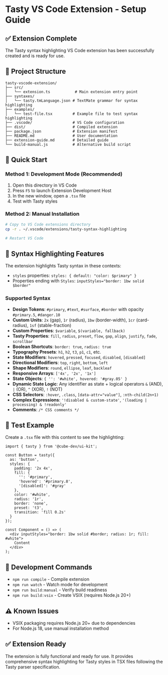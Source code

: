 # Tasty VS Code Extension - Setup Guide

## ✅ Extension Complete

The Tasty syntax highlighting VS Code extension has been successfully created and is ready for use.

## 📁 Project Structure

```
tasty-vscode-extension/
├── src/
│   └── extension.ts           # Main extension entry point
├── syntaxes/
│   └── tasty.tmLanguage.json # TextMate grammar for syntax highlighting
├── examples/
│   └── test-file.tsx         # Example file to test syntax highlighting
├── .vscode/                  # VS Code configuration
├── dist/                     # Compiled extension
├── package.json              # Extension manifest
├── README.md                 # User documentation
├── extension-guide.md        # Detailed guide
└── build-manual.js           # Alternative build script

```

## 🚀 Quick Start

### Method 1: Development Mode (Recommended)

1. Open this directory in VS Code
2. Press `F5` to launch Extension Development Host
3. In the new window, open a `.tsx` file
4. Test with Tasty styles

### Method 2: Manual Installation

```bash
# Copy to VS Code extensions directory
cp -r . ~/.vscode/extensions/tasty-syntax-highlighting

# Restart VS Code
```

## 🎨 Syntax Highlighting Features

The extension highlights Tasty syntax in these contexts:

- `styles` properties: `styles: { default: "color: $primary" }`
- Properties ending with `Styles`: `inputStyles="border: 1bw solid $border"`

### Supported Syntax

- **Design Tokens**: `#primary`, `#text`, `#surface`, `#border` with opacity `#primary.5`, `#danger.10`
- **Custom Units**: `2x` (gap), `1r` (radius), `1bw` (border-width), `1cr` (card-radius), `1sf` (stable-fraction)
- **Custom Properties**: `$variable`, `$(variable, fallback)`
- **Tasty Properties**: `fill`, `radius`, `preset`, `flow`, `gap`, `align`, `justify`, `fade`, `scrollbar`
- **Boolean Shortcuts**: `border: true`, `radius: true`
- **Typography Presets**: `h1`, `h2`, `t3`, `p1`, `c1`, etc.
- **State Modifiers**: `hovered`, `pressed`, `focused`, `disabled`, `[disabled]`
- **Directional Modifiers**: `top`, `right`, `bottom`, `left`
- **Shape Modifiers**: `round`, `ellipse`, `leaf`, `backleaf`
- **Responsive Arrays**: `['4x', '2x', '1x']`
- **State Objects**: `{ '': '#white', hovered: '#gray.05' }`
- **Dynamic State Logic**: Any identifier as state + logical operators `&` (AND), `|` (OR), `^` (XOR), `!` (NOT)
- **CSS Selectors**: `:hover`, `.class`, `[data-attr="value"]`, `:nth-child(2n+1)`
- **Complex Expressions**: `'!disabled & custom-state'`, `'(loading | processing) & !readonly'`
- **Comments**: `/* CSS comments */`

## 📝 Test Example

Create a `.tsx` file with this content to see the highlighting:

```tsx
import { tasty } from '@cube-dev/ui-kit';

const Button = tasty({
  as: 'button',
  styles: {
    padding: '2x 4x',
    fill: {
      '': '#primary',
      'hovered': '#primary.8',
      '[disabled]': '#gray'
    },
    color: '#white',
    radius: '1r',
    border: 'none',
    preset: 't3',
    transition: 'fill 0.2s'
  }
});

const Component = () => (
  <div inputStyles="border: 1bw solid #border; radius: 1r; fill: #white">
    Content
  </div>
);
```

## 🔧 Development Commands

- `npm run compile` - Compile extension
- `npm run watch` - Watch mode for development
- `npm run build:manual` - Verify build readiness
- `npm run build:vsix` - Create VSIX (requires Node.js 20+)

## ⚠️ Known Issues

- VSIX packaging requires Node.js 20+ due to dependencies
- For Node.js 18, use manual installation method

## ✅ Extension Ready

The extension is fully functional and ready for use. It provides comprehensive syntax highlighting for Tasty styles in TSX files following the Tasty parser specification.